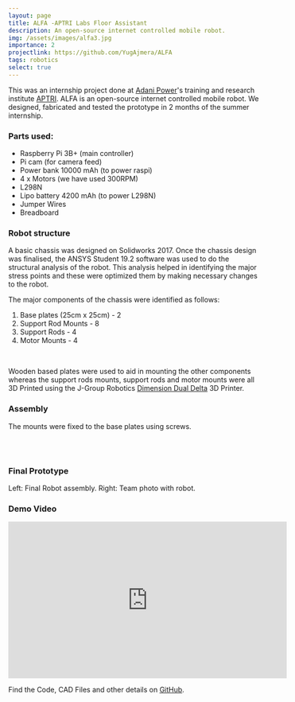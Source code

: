 ```yaml
---
layout: page
title: ALFA -APTRI Labs Floor Assistant
description: An open-source internet controlled mobile robot.
img: /assets/images/alfa3.jpg
importance: 2
projectlink: https://github.com/YugAjmera/ALFA
tags: robotics
select: true
---
```


This was an internship project done at [Adani Power](https://www.adanipower.com/)'s training and research institute [APTRI](https://www.aptri.org/). ALFA is an open-source internet controlled mobile robot. We designed, fabricated and tested the prototype in 2 months of the summer internship.

<!--more-->

### Parts used:
- Raspberry Pi 3B+ (main controller)
- Pi cam (for camera feed)
- Power bank 10000 mAh (to power raspi)
- 4 x Motors (we have used 300RPM)
- L298N
- Lipo battery 4200 mAh (to power L298N)
- Jumper Wires
- Breadboard

### Robot structure
A basic chassis was designed on Solidworks 2017. Once the chassis design was finalised, the ANSYS Student 19.2 software was used to do the structural analysis of the robot. This analysis helped in identifying the major stress points and these were optimized them by making necessary changes to the robot.

The major components of the chassis were identified as follows:
1. Base plates (25cm x 25cm) - 2
2. Support Rod Mounts - 8
3. Support Rods - 4
4. Motor Mounts - 4

<div class="row">
    <div class="col-sm mt-3 mt-md-0">
        <img class="img-fluid rounded z-depth-1" src="{{ '/assets/images/alfa/printer.gif' | relative_url }}" alt="" title="3D Printer"/>
    </div>
</div>
<br/>


Wooden based plates were used to aid in mounting the other components whereas the support rods mounts, support rods and motor mounts were all 3D Printed using the J-Group Robotics [Dimension Dual Delta](https://www.jgrouprobotics.com/dimension-dual-delta) 3D Printer.
<br/>

### Assembly
The mounts were fixed to the base plates using screws.
<br/>
<div class="row">
    <div class="col-sm mt-3 mt-md-0">
        <img class="img-fluid rounded z-depth-1" src="{{ '/assets/images/alfa/1.png' | relative_url }}" alt="" title="Assembly"/>
    </div>
</div>
<br/>

<br/>

### Final Prototype

<div class="row">
    <div class="col-sm mt-3 mt-md-0">
        <img class="img-fluid rounded z-depth-1" src="{{ '/assets/images/alfa/alfaFinal.jpg' | relative_url }}" alt="" title="Working"/>
    </div>
    <div class="col-sm mt-3 mt-md-0">
        <img class="img-fluid rounded z-depth-1" src="{{ '/assets/images/alfa/bits.jpg' | relative_url }}" alt="" title="Team"/>
    </div>
</div>
<div class="caption">
    Left: Final Robot assembly. Right: Team photo with robot.
</div>

### Demo Video
<iframe width="560" height="315" src="https://www.youtube.com/embed/5VXF0VehuxQ" frameborder="0" allow="accelerometer; autoplay; clipboard-write; encrypted-media; gyroscope; picture-in-picture" allowfullscreen></iframe>

Find the Code, CAD Files and other details on [GitHub](https://github.com/YugAjmera/ALFA).

